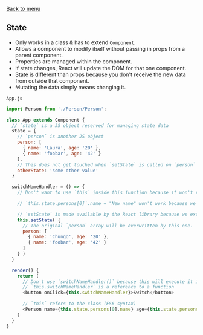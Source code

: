 [Back to menu](https://github.com/LauraAubin/All-things-FED-and-Rails/tree/master/Udemy%20React%20Course)

## State

- Only works in a class & has to extend `Component`.
- Allows a component to modify itself without passing in props from a parent component.
- Properties are managed within the component.
- If state changes, React will update the DOM for that one component.
- State is different than props because you don't receive the new data from outside that component.
- Mutating the data simply means changing it.

`App.js`

```js
import Person from './Person/Person';

class App extends Component {
  // `state` is a JS object reserved for managing state data
  state = {
    // `person` is another JS object
    person: [
      { name: 'Laura', age: '20' },
      { name: 'foobar', age: '42' }
    ],
    // This does not get touched when `setState` is called on `person`
    otherState: 'some other value'
  }

  switchNameHandler = () => {
    // Don't want to use `this` inside this function because it won't refer to the class at runtime.

    // `this.state.persons[0]`.name = "New name" won't work because we don't want to mutate the state directly.

    // `setState` is made available by the React library because we extend component
    this.setState( {
      // The original `person` array will be overwritten by this one.
      person: [
        { name: 'Chungo', age: '20' },
        { name: 'foobar', age: '42' }
      ]
    } )
  }

  render() {
    return (
      // Don't use `switchNameHandler()` because this will execute it immediately
      // `this.switchNameHandler` is a reference to a function
      <button onClick={this.switchNameHandler}>Switch</button>

      // `this` refers to the class (ES6 syntax)
      <Person name={this.state.persons[0].name} age={this.state.persons[0].age} >Hello there!</Person>
    )
  }
}
```
